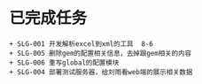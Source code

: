 已完成任务
=========
    + SLG-001 开发解析excel到xml的工具  8-6
    + SLG-005 删除gem的配置相关信息，去掉跟gem相关的内容
    + SLG-006 重写global的配置模块
    + SLG-004 部署测试服务器，给刘雨看web端的展示相关数据